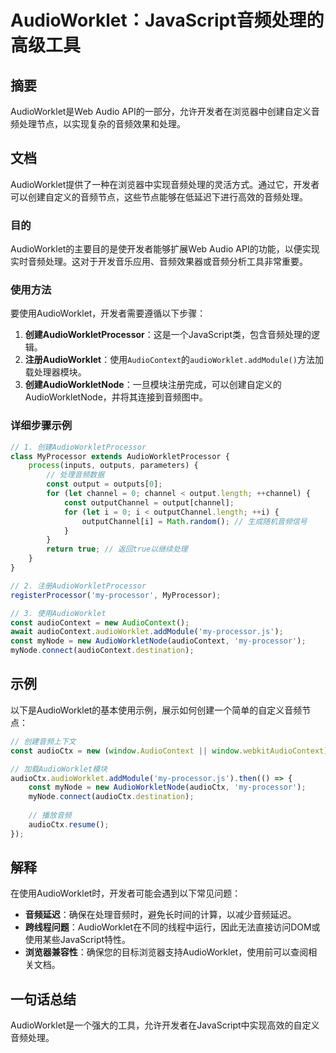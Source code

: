 <!--
Meta Description: # AudioWorklet：JavaScript音频处理的高级工具 ## 摘要 AudioWorklet是Web Audio API的一部分，允许开发者在浏览器中创建自定义音频处理节点，以实现复杂的音频效果和处理。 ## 文档 AudioWorklet提供了一种在浏览器中实现音频处理的灵活方式。通...
Meta Keywords: audiocontext, const, processor, audioctx, audioworklet
-->

# AudioWorklet：JavaScript音频处理的高级工具

## 摘要
AudioWorklet是Web Audio API的一部分，允许开发者在浏览器中创建自定义音频处理节点，以实现复杂的音频效果和处理。

## 文档
AudioWorklet提供了一种在浏览器中实现音频处理的灵活方式。通过它，开发者可以创建自定义的音频节点，这些节点能够在低延迟下进行高效的音频处理。

### 目的
AudioWorklet的主要目的是使开发者能够扩展Web Audio API的功能，以便实现实时音频处理。这对于开发音乐应用、音频效果器或音频分析工具非常重要。

### 使用方法
要使用AudioWorklet，开发者需要遵循以下步骤：

1. **创建AudioWorkletProcessor**：这是一个JavaScript类，包含音频处理的逻辑。
2. **注册AudioWorklet**：使用`AudioContext`的`audioWorklet.addModule()`方法加载处理器模块。
3. **创建AudioWorkletNode**：一旦模块注册完成，可以创建自定义的AudioWorkletNode，并将其连接到音频图中。

### 详细步骤示例
```javascript
// 1. 创建AudioWorkletProcessor
class MyProcessor extends AudioWorkletProcessor {
    process(inputs, outputs, parameters) {
        // 处理音频数据
        const output = outputs[0];
        for (let channel = 0; channel < output.length; ++channel) {
            const outputChannel = output[channel];
            for (let i = 0; i < outputChannel.length; ++i) {
                outputChannel[i] = Math.random(); // 生成随机音频信号
            }
        }
        return true; // 返回true以继续处理
    }
}

// 2. 注册AudioWorkletProcessor
registerProcessor('my-processor', MyProcessor);

// 3. 使用AudioWorklet
const audioContext = new AudioContext();
await audioContext.audioWorklet.addModule('my-processor.js');
const myNode = new AudioWorkletNode(audioContext, 'my-processor');
myNode.connect(audioContext.destination);
```

## 示例
以下是AudioWorklet的基本使用示例，展示如何创建一个简单的自定义音频节点：

```javascript
// 创建音频上下文
const audioCtx = new (window.AudioContext || window.webkitAudioContext)();

// 加载AudioWorklet模块
audioCtx.audioWorklet.addModule('my-processor.js').then(() => {
    const myNode = new AudioWorkletNode(audioCtx, 'my-processor');
    myNode.connect(audioCtx.destination);
    
    // 播放音频
    audioCtx.resume();
});
```

## 解释
在使用AudioWorklet时，开发者可能会遇到以下常见问题：

- **音频延迟**：确保在处理音频时，避免长时间的计算，以减少音频延迟。
- **跨线程问题**：AudioWorklet在不同的线程中运行，因此无法直接访问DOM或使用某些JavaScript特性。
- **浏览器兼容性**：确保您的目标浏览器支持AudioWorklet，使用前可以查阅相关文档。

## 一句话总结
AudioWorklet是一个强大的工具，允许开发者在JavaScript中实现高效的自定义音频处理。